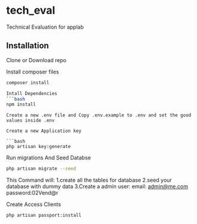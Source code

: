 # tech_eval
Technical Evaluation for applab
## Installation
Clone or Download repo

Install composer files
```bash
composer install

Intall Dependencies
```bash
npm install
```

```
Create a new .env file and Copy .env.example to .env and set the good values inside .env

Create a new Application key

```bash
php artisan key:generate
```

Run migrations And Seed Databse
```bash
php artisan migrate --seed
```
This Command will:
1.create all the tables for database
2.seed your database with dummy data
3.Create a admin user: email: admin@me.com password:02Vend@r

Create Access Clients
```bash
php artisan passport:install
```
